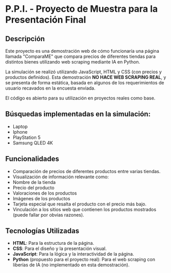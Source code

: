 # P.P.I. - Proyecto de Muestra para la Presentación Final



## Descripción

Este proyecto es una demostración web de cómo funcionaría una página llamada "ComparaME" que compara precios de diferentes tiendas para distintos bienes utilizando web scraping mediante IA en Python. 

La simulación se realizó utilizando JavaScript, HTML y CSS (con precios y productos definidos). Esta demostración **NO HACE WEB SCRAPING REAL**, y se presenta de forma estática, basada en algunos de los requerimientos de usuario recavados en la encuesta enviada.

El código es abierto para su utilización en proyectos reales como base.

## Búsquedas implementadas en la simulación:

- Laptop
- Iphone
- PlayStation 5
- Samsung QLED 4K

## Funcionalidades

  - Comparación de precios de diferentes productos entre varias tiendas.
  - Visualización de información relevante como:
  - Nombre de la tienda
  - Precio del producto
  - Valoraciones de los productos
  - Imágenes de los productos
  - Tarjeta especial que resalta el producto con el precio más bajo.
  - Vinculación a los sitios web que contienen los productos mostrados (puede fallar por obvias razones).

## Tecnologías Utilizadas

- **HTML**: Para la estructura de la página.
- **CSS**: Para el diseño y la presentación visual.
- **JavaScript**: Para la lógica y la interactividad de la página.
- **Python** (propuesto para el proyecto real): Para el web scraping con liberías de IA (no implementado en esta demostración).

